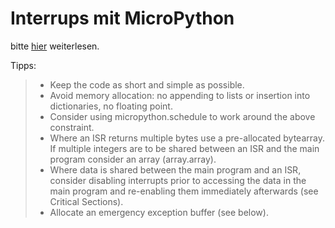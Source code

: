 # Interrups mit MicroPython

bitte [hier](https://docs.micropython.org/en/latest/reference/isr_rules.html) weiterlesen.

Tipps:

> * Keep the code as short and simple as possible.
> * Avoid memory allocation: no appending to lists or insertion into dictionaries, no floating point.
> * Consider using micropython.schedule to work around the above constraint.
> * Where an ISR returns multiple bytes use a pre-allocated bytearray. If multiple integers are to be shared between an ISR and the main program consider an array (array.array).
> * Where data is shared between the main program and an ISR, consider disabling interrupts prior to accessing the data in the main program and re-enabling them immediately afterwards (see Critical Sections).
> * Allocate an emergency exception buffer (see below).
